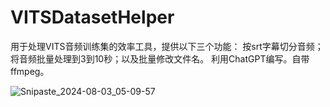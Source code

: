# VITSDatasetHelper
用于处理VITS音频训练集的效率工具，提供以下三个功能：
按srt字幕切分音频；将音频批量处理到3到10秒；以及批量修改文件名。
利用ChatGPT编写。自带ffmpeg。


![Snipaste_2024-08-03_05-09-57](https://github.com/user-attachments/assets/05fa9280-43cc-46f2-825e-fefa3d3def27)
